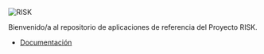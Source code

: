 ![RISK](docs/logo/logo.png)

Bienvenido/a al repositorio de aplicaciones de referencia del Proyecto RISK.

* [Documentación](https://jtsoya539.github.io/risk/)